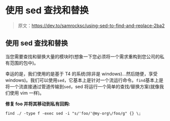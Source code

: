 # 使用 sed 查找和替换

> 原文：<https://dev.to/samrocksc/using-sed-to-find-and-replace-2ba2>

## 使用 sed 查找和替换

当您需要查找和替换大量的模块时(想象一下您必须将一个需求重构到您公司的私有范围的包中)。

幸运的是，我们使用的是基于 T4 的系统(除非是 windows)...然后随便，享受 windows)。我们可以使用`sed`，它基本上是针对一个流运行命令。`find`基本上是将一个流直接通过管道传输到`sed`，sed 将运行一个简单的查找/替换方案(就像我们使用 vim 一样)。

**修复 foo 并将其移动到私有回购:**

```
find ./ -type f -exec sed -i "s/'foo/'@my-org\/foo/g" {} \; 
```